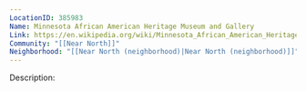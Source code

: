 ```yaml
---
LocationID: 385983
Name: Minnesota African American Heritage Museum and Gallery
Link: https://en.wikipedia.org/wiki/Minnesota_African_American_Heritage_Museum_and_Gallery
Community: "[[Near North]]"
Neighborhood: "[[Near North (neighborhood)|Near North (neighborhood)]]"
---
```


Description:
